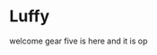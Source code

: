 # Luffy
welcome
gear five is here and it is op 
 
 
  
  
     
                 
                
                          
                                 
                   
                        
          
   
 
 
